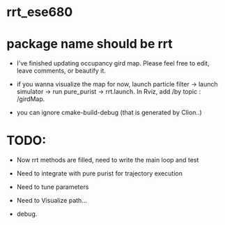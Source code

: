 # rrt_ese680

# package name should be rrt

- I've finished updating occupancy gird map. Please feel free to edit, leave comments, or beautify it. 
- if you wanna visualize the map for now,  launch particle filter -> launch simulator -> run pure_purist -> rrt.launch.   In Rviz, add /by topic : /girdMap. 

- you can ignore cmake-build-debug (that is generated by Clion..)

# TODO:

- Now rrt methods are filled, need to write the main loop and test 
- Need to integrate with pure purist for trajectory execution 
- Need to tune parameters
- Need to Visualize path...

- debug. 
